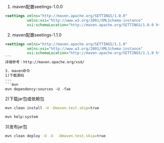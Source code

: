 1. maven配置seetings-1.0.0
```xml
<settings xmlns="http://maven.apache.org/SETTINGS/1.0.0"
          xmlns:xsi="http://www.w3.org/2001/XMLSchema-instance"
          xsi:schemaLocation="http://maven.apache.org/SETTINGS/1.0.0 http://maven.apache.org/xsd/settings-1.0.0.xsd"></settings>
```
2. maven配置seetings-1.1.0
```xml
<settings xmlns="http://maven.apache.org/SETTINGS/1.1.0"
          xmlns:xsi="http://www.w3.org/2001/XMLSchema-instance"
          xsi:schemaLocation="http://maven.apache.org/SETTINGS/1.1.0 http://maven.apache.org/xsd/settings-1.1.0.xsd"></settings>
```        
详细参考：http://maven.apache.org/xsd/

3. maven命令
1)下载源码
---
```mvn
mvn dependency:sources -U -fae
```
2)下载jar包或依赖包
```bash
mvn clean install -U -Dmaven.test.skip=true

mvn help:system
```
3)发布jar包
```bash
mvn clean deploy -U -X  -Dmaven.test.skip=true
```
